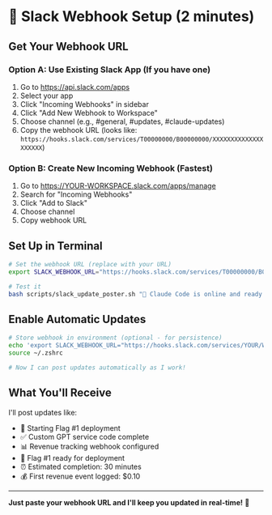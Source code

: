 # 🚀 Slack Webhook Setup (2 minutes)

## Get Your Webhook URL

### Option A: Use Existing Slack App (If you have one)

1. Go to <https://api.slack.com/apps>
2. Select your app
3. Click "Incoming Webhooks" in sidebar
4. Click "Add New Webhook to Workspace"
5. Choose channel (e.g., #general, #updates, #claude-updates)
6. Copy the webhook URL (looks like: `https://hooks.slack.com/services/T00000000/B00000000/XXXXXXXXXXXXXXXXXXXX`)

### Option B: Create New Incoming Webhook (Fastest)

1. Go to <https://YOUR-WORKSPACE.slack.com/apps/manage>
2. Search for "Incoming Webhooks"
3. Click "Add to Slack"
4. Choose channel
5. Copy webhook URL

## Set Up in Terminal

```bash
# Set the webhook URL (replace with your URL)
export SLACK_WEBHOOK_URL="https://hooks.slack.com/services/T00000000/B00000000/XXXXXXXXXXXXXXXXXXXX"

# Test it
bash scripts/slack_update_poster.sh "🚀 Claude Code is online and ready to deploy three flags!" "🎯"
```

## Enable Automatic Updates

```bash
# Store webhook in environment (optional - for persistence)
echo 'export SLACK_WEBHOOK_URL="https://hooks.slack.com/services/YOUR/WEBHOOK/URL"' >> ~/.zshrc
source ~/.zshrc

# Now I can post updates automatically as I work!
```

## What You'll Receive

I'll post updates like:

- 🚀 Starting Flag #1 deployment
- ✅ Custom GPT service code complete
- 📊 Revenue tracking webhook configured
- 🎯 Flag #1 ready for deployment
- ⏰ Estimated completion: 30 minutes
- 💰 First revenue event logged: $0.10

---

**Just paste your webhook URL and I'll keep you updated in real-time!** 🎤

